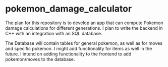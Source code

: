 # pokemon_damage_calculator

The plan for this repository is to develop an app that can compute Pokemon damage calculations for different generations. I plan to write the backend in C++ with an integration with an SQL database. 

The Database will contain tables for general pokemon, as well as for moves and specific pokemon. I might add functionality for items as well in the future. I intend on adding functionality to the frontend to add pokemon/moves to the database. 
